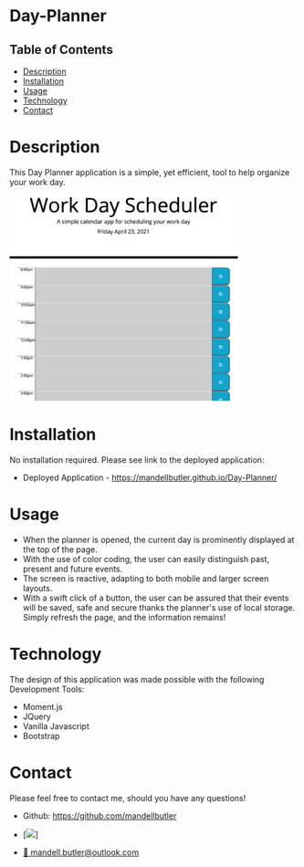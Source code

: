 # Day-Planner


## Table of Contents
- [Description](#description)
- [Installation](#installation)
- [Usage](#usage)
- [Technology](#technology)
- [Contact](#contact)

# Description

This Day Planner application is a simple, yet efficient, tool to help organize your work day.  



<img src="assets/images/planner.png" width="400">

# Installation
No installation required. Please see link to the deployed application:

* Deployed Application - https://mandellbutler.github.io/Day-Planner/

# Usage

* When the planner is opened, the current day is prominently displayed at the top of the page.
* With the use of color coding, the user can easily distinguish past, present and future events.
* The screen is reactive, adapting to both mobile and larger screen layouts.
* With a swift click of a button, the user can be assured that their events will be saved, safe and secure thanks the planner's use of local storage. Simply refresh the page, and the information remains!

# Technology
The design of this application was made possible with the following Development Tools:

* Moment.js 
* JQuery 
* Vanilla Javascript
* Bootstrap

# Contact

Please feel free to contact me, should you have any questions!

- Github: https://github.com/mandellbutler

- [<a href="https://www.linkedin.com/in/mandellbutler/"><img src="https://img.shields.io/badge/LinkedIn-0077B5?style=for-the-badge&logo=linkedin&logoColor=white" />]

- :email: mandell.butler@outlook.com
